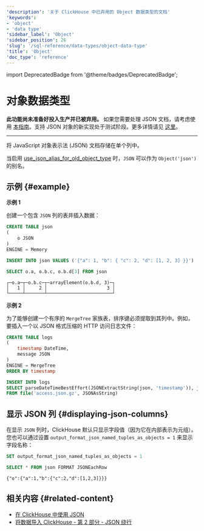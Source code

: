 ```yaml
---
'description': '关于 ClickHouse 中已弃用的 Object 数据类型的文档'
'keywords':
- 'object'
- 'data type'
'sidebar_label': 'Object'
'sidebar_position': 26
'slug': '/sql-reference/data-types/object-data-type'
'title': 'Object'
'doc_type': 'reference'
---
```


import DeprecatedBadge from '@theme/badges/DeprecatedBadge';


# 对象数据类型 

<DeprecatedBadge/>

**此功能尚未准备好投入生产并已被弃用。** 如果您需要处理 JSON 文档，请考虑使用 [本指南](/integrations/data-formats/json/overview)。支持 JSON 对象的新实现处于测试阶段。更多详情请见 [这里](/sql-reference/data-types/newjson)。

<hr />

将 JavaScript 对象表示法 (JSON) 文档存储在单个列中。

当启用 [use_json_alias_for_old_object_type](/operations/settings/settings#use_json_alias_for_old_object_type) 时，`JSON` 可以作为 `Object('json')` 的别名。

## 示例 {#example}

**示例 1**

创建一个包含 `JSON` 列的表并插入数据：

```sql
CREATE TABLE json
(
    o JSON
)
ENGINE = Memory
```

```sql
INSERT INTO json VALUES ('{"a": 1, "b": { "c": 2, "d": [1, 2, 3] }}')
```

```sql
SELECT o.a, o.b.c, o.b.d[3] FROM json
```

```text
┌─o.a─┬─o.b.c─┬─arrayElement(o.b.d, 3)─┐
│   1 │     2 │                      3 │
└─────┴───────┴────────────────────────┘
```

**示例 2**

为了能够创建一个有序的 `MergeTree` 家族表，排序键必须提取到其列中。例如，要插入一个以 JSON 格式压缩的 HTTP 访问日志文件：

```sql
CREATE TABLE logs
(
    timestamp DateTime,
    message JSON
)
ENGINE = MergeTree
ORDER BY timestamp
```

```sql
INSERT INTO logs
SELECT parseDateTimeBestEffort(JSONExtractString(json, 'timestamp')), json
FROM file('access.json.gz', JSONAsString)
```

## 显示 JSON 列 {#displaying-json-columns}

在显示 `JSON` 列时，ClickHouse 默认只显示字段值（因为它在内部表示为元组）。您也可以通过设置 `output_format_json_named_tuples_as_objects = 1` 来显示字段名称：

```sql
SET output_format_json_named_tuples_as_objects = 1

SELECT * FROM json FORMAT JSONEachRow
```

```text
{"o":{"a":1,"b":{"c":2,"d":[1,2,3]}}}
```

## 相关内容 {#related-content}

- [在 ClickHouse 中使用 JSON](/integrations/data-formats/json/overview)
- [将数据导入 ClickHouse - 第 2 部分 - JSON 绕行](https://clickhouse.com/blog/getting-data-into-clickhouse-part-2-json)
